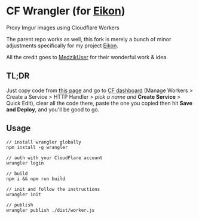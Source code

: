 # CF Wrangler (for [Eikon](https://github.com/i1u5/Eikon))

Proxy Imgur images using Cloudflare Workers

The parent repo works as well, this fork is merely a bunch of minor adjustments specifically for my project [Eikon](https://github.com/i1u5/Eikon).

All the credit goes to [MedzikUser](https://github.com/MedzikUser) for their wonderful work & idea.

## TL;DR
Just copy code from [this page](https://raw.githubusercontent.com/i1u5/wrangler-cdn/main/dist/worker.js) and go to [CF dashboard](https://dash.cloudflare.com/workers/overview) (Manage Workers > Create a Service > HTTP Handler > *pick a name and* **Create Service** > Quick Edit), clear all the code there, paste the one you copied then hit **Save and Deploy**, and you'll be good to go.

## Usage
```
// install wrangler globally
npm install -g wrangler

// auth with your CloudFlare account
wrangler login

// build
npm i && npm run build

// init and follow the instructions
wrangler init

// publish
wrangler publish ./dist/worker.js
```